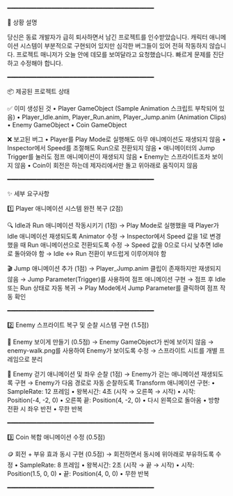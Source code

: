 ━━━━━━━━━━━━━━━━━━━━━━━━━━━━━━━━━━━━━━━━

📖 상황 설명

당신은 동료 개발자가 급히 퇴사하면서 남긴 프로젝트를 인수받았습니다. 캐릭터 애니메이션 시스템이 부분적으로 구현되어 있지만 심각한 버그들이 있어 전혀 작동하지 않습니다. 프로젝트 매니저가 오늘 안에 데모를 보여달라고 요청했습니다. 빠르게 문제를 진단하고 수정해야 합니다.

━━━━━━━━━━━━━━━━━━━━━━━━━━━━━━━━━━━━━━━━

📦 제공된 프로젝트 상태

✅ 이미 생성된 것
   • Player GameObject (Sample Animation 스크립트 부착되어 있음)
   • Player_Idle.anim, Player_Run.anim, Player_Jump.anim (Animation Clips)
   • Enemy GameObject
   • Coin GameObject

❌ 보고된 버그
   • Player를 Play Mode로 실행해도 아무 애니메이션도 재생되지 않음
   • Inspector에서 Speed를 조절해도 Run으로 전환되지 않음
   • 애니메이터의 Jump Trigger를 눌러도 점프 애니메이션이 재생되지 않음
   • Enemy는 스프라이트조차 보이지 않음
   • Coin이 회전은 하는데 제자리에서만 돌고 위아래로 움직이지 않음

━━━━━━━━━━━━━━━━━━━━━━━━━━━━━━━━━━━━━━━━

✨ 세부 요구사항

1️⃣ Player 애니메이션 시스템 완전 복구 (2점)

   🔍 Idle과 Run 애니메이션 작동시키기 (1점)
      → Play Mode로 실행했을 때 Player가 Idle 애니메이션 재생되도록 Animator 수정
      → Inspector에서 Speed 값을 1로 변경했을 때 Run 애니메이션으로 전환되도록 수정
      → Speed 값을 0으로 다시 낮추면 Idle로 돌아와야 함
      → Idle ↔ Run 전환이 부드럽게 이루어져야 함

   🎬 Jump 애니메이션 추가 (1점)
      → Player_Jump.anim 클립이 존재하지만 재생되지 않음
      → Jump Parameter(Trigger)를 사용하여 점프 애니메이션 구현
      → 점프 후 Idle 또는 Run 상태로 자동 복귀
      → Play Mode에서 Jump Parameter를 클릭하여 점프 작동 확인

━━━━━━━━━━━━━━━━━━━━━━━━━━━━━━━━━━━━━━━━

2️⃣ Enemy 스프라이트 복구 및 순찰 시스템 구현 (1.5점)

   🔧 Enemy 보이게 만들기 (0.5점)
      → Enemy GameObject가 씬에 보이지 않음
      → enemy-walk.png를 사용하여 Enemy가 보이도록 수정
      → 스프라이트 시트를 개별 프레임으로 분리

   🚶 Enemy 걷기 애니메이션 및 좌우 순찰 (1점)
      → Enemy가 걷는 애니메이션 재생되도록 구현
      → Enemy가 다음 경로로 자동 순찰하도록 Transform 애니메이션 구현:
         • SampleRate: 12 프레임
         • 왕복시간: 4초 (시작 → 오른쪽 → 시작)
         • 시작: Position(-4, -2, 0)
         • 오른쪽 끝: Position(4, -2, 0)
         • 다시 왼쪽으로 돌아옴
         • 방향 전환 시 좌우 반전
         • 무한 반복

━━━━━━━━━━━━━━━━━━━━━━━━━━━━━━━━━━━━━━━━

3️⃣ Coin 복합 애니메이션 수정 (0.5점)

   🪙 회전 + 부유 효과 동시 구현 (0.5점)
      → 회전하면서 동시에 위아래로 부유하도록 수정
         • SampleRate: 8 프레임
         • 왕복시간: 2초 (시작 → 끝 → 시작)
         • 시작: Position(1.5, 0, 0)
         • 끝: Position(4, 0, 0)
         • 무한 반복

━━━━━━━━━━━━━━━━━━━━━━━━━━━━━━━━━━━━━━━━
